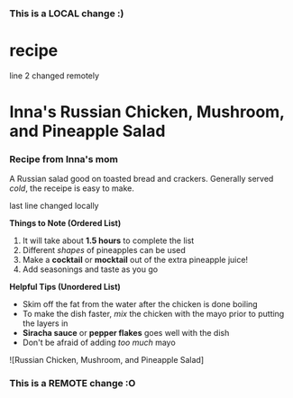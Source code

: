 ### This is a LOCAL change :)
# recipe
line 2 changed remotely
# Inna's Russian Chicken, Mushroom, and Pineapple Salad
### Recipe from Inna's mom

A Russian salad good on toasted bread and crackers. Generally served *cold*, the receipe is easy to make.  

last line changed locally

**Things to Note (Ordered List)**
1. It will take about **1.5 hours** to complete the list
2. Different *shapes* of pineapples can be used
3. Make a **cocktail** or **mocktail** out of the extra pineapple juice!
4. Add seasonings and taste as you go

**Helpful Tips (Unordered List)**
- Skim off the fat from the water after the chicken is done boiling
- To make the dish faster, *mix* the chicken with the mayo prior to putting the layers in
- **Siracha sauce** or **pepper flakes** goes well with the dish
- Don't be afraid of adding *too much* mayo

![Russian Chicken, Mushroom, and Pineapple Salad]
  
### This is a REMOTE change :O
